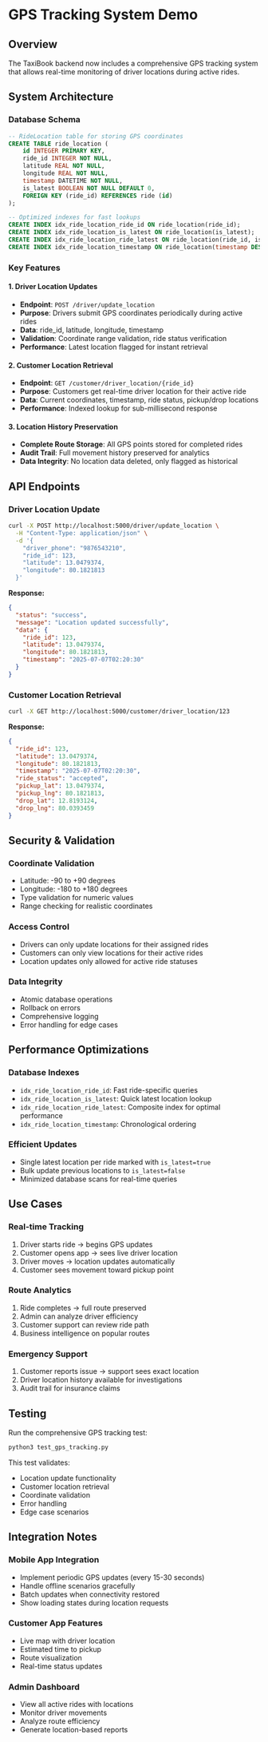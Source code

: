 # GPS Tracking System Demo

## Overview
The TaxiBook backend now includes a comprehensive GPS tracking system that allows real-time monitoring of driver locations during active rides.

## System Architecture

### Database Schema
```sql
-- RideLocation table for storing GPS coordinates
CREATE TABLE ride_location (
    id INTEGER PRIMARY KEY,
    ride_id INTEGER NOT NULL,
    latitude REAL NOT NULL,
    longitude REAL NOT NULL,
    timestamp DATETIME NOT NULL,
    is_latest BOOLEAN NOT NULL DEFAULT 0,
    FOREIGN KEY (ride_id) REFERENCES ride (id)
);

-- Optimized indexes for fast lookups
CREATE INDEX idx_ride_location_ride_id ON ride_location(ride_id);
CREATE INDEX idx_ride_location_is_latest ON ride_location(is_latest);
CREATE INDEX idx_ride_location_ride_latest ON ride_location(ride_id, is_latest);
CREATE INDEX idx_ride_location_timestamp ON ride_location(timestamp DESC);
```

### Key Features

#### 1. Driver Location Updates
- **Endpoint**: `POST /driver/update_location`
- **Purpose**: Drivers submit GPS coordinates periodically during active rides
- **Data**: ride_id, latitude, longitude, timestamp
- **Validation**: Coordinate range validation, ride status verification
- **Performance**: Latest location flagged for instant retrieval

#### 2. Customer Location Retrieval
- **Endpoint**: `GET /customer/driver_location/{ride_id}`
- **Purpose**: Customers get real-time driver location for their active ride
- **Data**: Current coordinates, timestamp, ride status, pickup/drop locations
- **Performance**: Indexed lookup for sub-millisecond response

#### 3. Location History Preservation
- **Complete Route Storage**: All GPS points stored for completed rides
- **Audit Trail**: Full movement history preserved for analytics
- **Data Integrity**: No location data deleted, only flagged as historical

## API Endpoints

### Driver Location Update
```bash
curl -X POST http://localhost:5000/driver/update_location \
  -H "Content-Type: application/json" \
  -d '{
    "driver_phone": "9876543210",
    "ride_id": 123,
    "latitude": 13.0479374,
    "longitude": 80.1821813
  }'
```

**Response:**
```json
{
  "status": "success",
  "message": "Location updated successfully",
  "data": {
    "ride_id": 123,
    "latitude": 13.0479374,
    "longitude": 80.1821813,
    "timestamp": "2025-07-07T02:20:30"
  }
}
```

### Customer Location Retrieval
```bash
curl -X GET http://localhost:5000/customer/driver_location/123
```

**Response:**
```json
{
  "ride_id": 123,
  "latitude": 13.0479374,
  "longitude": 80.1821813,
  "timestamp": "2025-07-07T02:20:30",
  "ride_status": "accepted",
  "pickup_lat": 13.0479374,
  "pickup_lng": 80.1821813,
  "drop_lat": 12.8193124,
  "drop_lng": 80.0393459
}
```

## Security & Validation

### Coordinate Validation
- Latitude: -90 to +90 degrees
- Longitude: -180 to +180 degrees
- Type validation for numeric values
- Range checking for realistic coordinates

### Access Control
- Drivers can only update locations for their assigned rides
- Customers can only view locations for their active rides
- Location updates only allowed for active ride statuses

### Data Integrity
- Atomic database operations
- Rollback on errors
- Comprehensive logging
- Error handling for edge cases

## Performance Optimizations

### Database Indexes
- `idx_ride_location_ride_id`: Fast ride-specific queries
- `idx_ride_location_is_latest`: Quick latest location lookup
- `idx_ride_location_ride_latest`: Composite index for optimal performance
- `idx_ride_location_timestamp`: Chronological ordering

### Efficient Updates
- Single latest location per ride marked with `is_latest=true`
- Bulk update previous locations to `is_latest=false`
- Minimized database scans for real-time queries

## Use Cases

### Real-time Tracking
1. Driver starts ride → begins GPS updates
2. Customer opens app → sees live driver location
3. Driver moves → location updates automatically
4. Customer sees movement toward pickup point

### Route Analytics
1. Ride completes → full route preserved
2. Admin can analyze driver efficiency
3. Customer support can review ride path
4. Business intelligence on popular routes

### Emergency Support
1. Customer reports issue → support sees exact location
2. Driver location history available for investigations
3. Audit trail for insurance claims

## Testing

Run the comprehensive GPS tracking test:
```bash
python3 test_gps_tracking.py
```

This test validates:
- Location update functionality
- Customer location retrieval
- Coordinate validation
- Error handling
- Edge case scenarios

## Integration Notes

### Mobile App Integration
- Implement periodic GPS updates (every 15-30 seconds)
- Handle offline scenarios gracefully
- Batch updates when connectivity restored
- Show loading states during location requests

### Customer App Features
- Live map with driver location
- Estimated time to pickup
- Route visualization
- Real-time status updates

### Admin Dashboard
- View all active rides with locations
- Monitor driver movements
- Analyze route efficiency
- Generate location-based reports